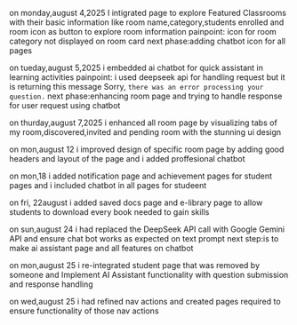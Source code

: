 on monday,august 4,2025 I intigrated page to explore Featured Classrooms
with their basic information like room name,category,students enrolled and room icon
as button to explore room information
painpoint: icon for room category not displayed on room card
next phase:adding chatbot icon for all pages


on tueday,august 5,2025 i embedded ai chatbot for quick assistant in learning activities
painpoint: i used deepseek api for handling request but it is returning this message Sorry, ``there was an error processing your question.``
next phase:enhancing room page and trying to handle response for user request using chatbot

on thurday,august 7,2025 i enhanced  all room page by visualizing tabs of my room,discovered,invited and pending room with the stunning ui design

on mon,august 12 i improved design of specific room page by adding good headers and layout of the page
and i added proffesional chatbot 

on mon,18 i added notification page and achievement pages for student pages and i included chatbot in all pages for studeent

on fri, 22august i added saved docs page and e-library page to allow students to download every book needed to gain skills


on sun,august 24 i had replaced the DeepSeek API call with Google Gemini API and ensure chat bot works as expected on text prompt
next step:is to make ai assistant page and all features on chatbot

on mon,august 25 i re-integrated student page that was removed by someone and Implement AI Assistant functionality with question submission and response handling

on wed,august 25 i had refined nav actions and created pages required to ensure functionality of those nav actions